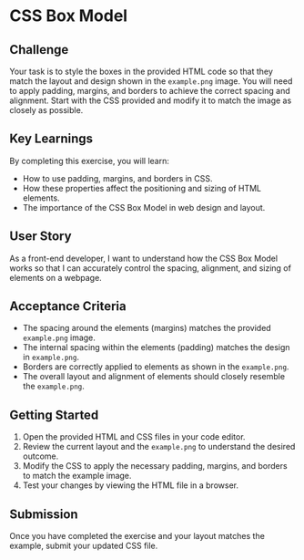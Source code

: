 # CSS Box Model

## Challenge

Your task is to style the boxes in the provided HTML code so that they match the layout and design shown in the `example.png` image. You will need to apply padding, margins, and borders to achieve the correct spacing and alignment. Start with the CSS provided and modify it to match the image as closely as possible.

## Key Learnings

By completing this exercise, you will learn:

- How to use padding, margins, and borders in CSS.
- How these properties affect the positioning and sizing of HTML elements.
- The importance of the CSS Box Model in web design and layout.

## User Story

As a front-end developer, I want to understand how the CSS Box Model works so that I can accurately control the spacing, alignment, and sizing of elements on a webpage.

## Acceptance Criteria

- The spacing around the elements (margins) matches the provided `example.png` image.
- The internal spacing within the elements (padding) matches the design in `example.png`.
- Borders are correctly applied to elements as shown in the `example.png`.
- The overall layout and alignment of elements should closely resemble the `example.png`.

## Getting Started

1. Open the provided HTML and CSS files in your code editor.
2. Review the current layout and the `example.png` to understand the desired outcome.
3. Modify the CSS to apply the necessary padding, margins, and borders to match the example image.
4. Test your changes by viewing the HTML file in a browser.

## Submission

Once you have completed the exercise and your layout matches the example, submit your updated CSS file.
